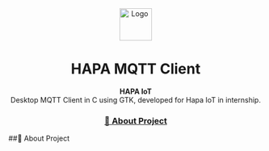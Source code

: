 <div align ="center">
    <!--LOGO-->
    <a href="github.com/dventurb/hapa-mqtt-client">
    <img src="https://i.imgur.com/tlH95da.png" alt="Logo" width="64" height="64">
</a>

<!--PROJECT NAME-->
<h1>HAPA MQTT Client</h1>

<!--DESCRIPTION-->
<p align="center">
    <b>HAPA IoT</b><br>
    Desktop MQTT Client in C using GTK, developed for Hapa IoT in internship.
</p>

<!--BADGES-->
<p>

</p>

<h3>
    <a href="#-about-project">📜 About Project</a>
    <span . </span>
</h3>
</div>

##📜 About Project
